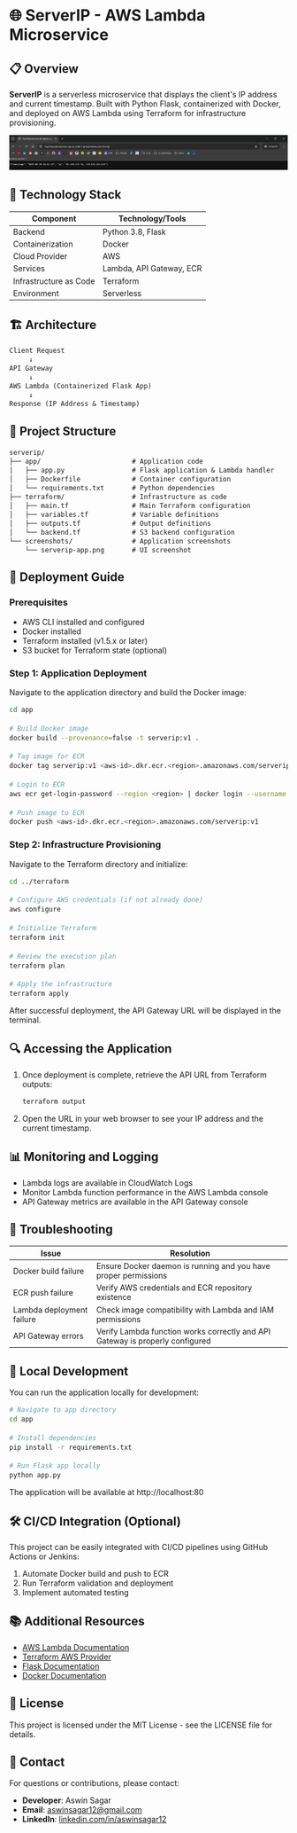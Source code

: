 # 🌐 ServerIP - AWS Lambda Microservice

## 📋 Overview

**ServerIP** is a serverless microservice that displays the client's IP address and current timestamp. Built with Python Flask, containerized with Docker, and deployed on AWS Lambda using Terraform for infrastructure provisioning.

![ServerIP Application](./screenshots/serverip-app.png)

## 🧰 Technology Stack

| Component | Technology/Tools |
|-----------|------------------|
| Backend | Python 3.8, Flask |
| Containerization | Docker |
| Cloud Provider | AWS |
| Services | Lambda, API Gateway, ECR |
| Infrastructure as Code | Terraform |
| Environment | Serverless |

## 🏗️ Architecture

```
Client Request
     ↓
API Gateway
     ↓
AWS Lambda (Containerized Flask App)
     ↓
Response (IP Address & Timestamp)
```

## 📁 Project Structure

```
serverip/
├── app/                       # Application code
│   ├── app.py                 # Flask application & Lambda handler
│   ├── Dockerfile             # Container configuration
│   └── requirements.txt       # Python dependencies
├── terraform/                 # Infrastructure as code
│   ├── main.tf                # Main Terraform configuration
│   ├── variables.tf           # Variable definitions
│   ├── outputs.tf             # Output definitions
│   └── backend.tf             # S3 backend configuration
└── screenshots/               # Application screenshots
    └── serverip-app.png       # UI screenshot
```

## 🚀 Deployment Guide

### Prerequisites

- AWS CLI installed and configured
- Docker installed
- Terraform installed (v1.5.x or later)
- S3 bucket for Terraform state (optional)

### Step 1: Application Deployment

Navigate to the application directory and build the Docker image:

```bash
cd app

# Build Docker image
docker build --provenance=false -t serverip:v1 .

# Tag image for ECR
docker tag serverip:v1 <aws-id>.dkr.ecr.<region>.amazonaws.com/serverip:v1

# Login to ECR
aws ecr get-login-password --region <region> | docker login --username AWS --password-stdin <aws-id>.dkr.ecr.<region>.amazonaws.com

# Push image to ECR
docker push <aws-id>.dkr.ecr.<region>.amazonaws.com/serverip:v1
```

### Step 2: Infrastructure Provisioning

Navigate to the Terraform directory and initialize:

```bash
cd ../terraform

# Configure AWS credentials (if not already done)
aws configure

# Initialize Terraform
terraform init

# Review the execution plan
terraform plan

# Apply the infrastructure
terraform apply
```

After successful deployment, the API Gateway URL will be displayed in the terminal.

## 🔍 Accessing the Application

1. Once deployment is complete, retrieve the API URL from Terraform outputs:
   ```bash
   terraform output
   ```

2. Open the URL in your web browser to see your IP address and the current timestamp.

## 📊 Monitoring and Logging

- Lambda logs are available in CloudWatch Logs
- Monitor Lambda function performance in the AWS Lambda console
- API Gateway metrics are available in the API Gateway console

## 🔧 Troubleshooting

| Issue | Resolution |
|-------|------------|
| Docker build failure | Ensure Docker daemon is running and you have proper permissions |
| ECR push failure | Verify AWS credentials and ECR repository existence |
| Lambda deployment failure | Check image compatibility with Lambda and IAM permissions |
| API Gateway errors | Verify Lambda function works correctly and API Gateway is properly configured |

## 🧪 Local Development

You can run the application locally for development:

```bash
# Navigate to app directory
cd app

# Install dependencies
pip install -r requirements.txt

# Run Flask app locally
python app.py
```

The application will be available at http://localhost:80

## 🛠️ CI/CD Integration (Optional)

This project can be easily integrated with CI/CD pipelines using GitHub Actions or Jenkins:

1. Automate Docker build and push to ECR
2. Run Terraform validation and deployment
3. Implement automated testing

## 📚 Additional Resources

- [AWS Lambda Documentation](https://docs.aws.amazon.com/lambda/)
- [Terraform AWS Provider](https://registry.terraform.io/providers/hashicorp/aws/latest/docs)
- [Flask Documentation](https://flask.palletsprojects.com/)
- [Docker Documentation](https://docs.docker.com/)

## 📝 License

This project is licensed under the MIT License - see the LICENSE file for details.

## 👤 Contact

For questions or contributions, please contact:

- **Developer**: Aswin Sagar
- **Email**: aswinsagar12@gmail.com
- **LinkedIn**: [linkedin.com/in/aswinsagar12](https://linkedin.com/in/aswinsagar12)